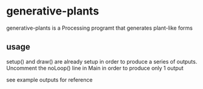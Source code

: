 # generative-plants
generative-plants is a Processing programt that generates plant-like forms

## usage
setup() and draw() are already setup in order to produce a series of outputs. Uncomment the noLoop() line in Main in order to produce only 1 output

see example outputs for reference
